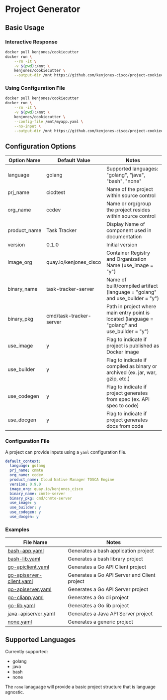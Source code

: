 # Project Generator

## Basic Usage

### Interactive Response

```bash
docker pull kenjones/cookiecutter
docker run \
    --rm -it \
    -v $(pwd):/mnt \
    kenjones/cookiecutter \
    --output-dir /mnt https://github.com/kenjones-cisco/project-cookiecutter.git
```

### Using Configuration File

```bash
docker pull kenjones/cookiecutter
docker run \
    --rm -it \
    -v $(pwd):/mnt \
    kenjones/cookiecutter \
    --config-file /mnt/myapp.yaml \
    --no-input \
    --output-dir /mnt https://github.com/kenjones-cisco/project-cookiecutter.git
```


## Configuration Options

| Option Name  | Default Value  | Notes |
| -----------  | -------------  | ----- |
| language     | golang         | Supported languages: "golang", "java", "bash", "none" |
| prj_name     | cicdtest       | Name of the project within source control |
| org_name     | ccdev          | Name or org/group the project resides within source control |
| product_name | Task Tracker   | Display Name of component used in documentation |
| version      | 0.1.0          | Initial version |
| image_org    | quay.io/kenjones_cisco | Container Registry and Organization Name (use_image = "y") |
| binary_name  | task-tracker-server | Name of built/compiled artifact (language = "golang" and use_builder = "y") |
| binary_pkg   | cmd/task-tracker-server | Path in project where main entry point is located (language = "golang" and use_builder = "y") |
| use_image    | y | Flag to indicate if project is published as Docker image |
| use_builder  | y | Flag to indicate if compiled as binary or archived (ex. jar, war, gzip, etc.) |
| use_codegen  | y | Flag to indicate if project generates from spec (ex. API spec to code) |
| use_docgen   | y | Flag to indicate if project generates docs from code |


### Configuration File

A project can provide inputs using a `yaml` configuration file.

```yaml
default_context:
  language: golang
  prj_name: cnmte
  org_name: ccdev
  product_name: Cloud Native Manager TOSCA Engine
  version: 0.9.0
  image_org: quay.io/kenjones_cisco
  binary_name: cnmte-server
  binary_pkg: cmd/cnmte-server
  use_image: y
  use_builder: y
  use_codegen: y
  use_docgen: y
```


### Examples

| File Name  | Notes  |
| ---------  | -----  |
| [bash-app.yaml](examples/bash-app.yaml) | Generates a bash application project |
| [bash-lib.yaml](examples/bash-lib.yaml) | Generates a bash library project |
| [go-apiclient.yaml](examples/go-apiclient.yaml) | Generates a Go API Client project |
| [go-apiserver-client.yaml](examples/go-apiserver-client.yaml) | Generates a Go API Server and Client project |
| [go-apiserver.yaml](examples/go-apiserver.yaml) | Generates a Go API Server project |
| [go-cliapp.yaml](examples/go-cliapp.yaml) | Generates a Go cli project |
| [go-lib.yaml](examples/go-lib.yaml) | Generates a Go lib project |
| [java-apiserver.yaml](examples/java-apiserver.yaml) | Generates a Java API Server project |
| [none.yaml](examples/none.yaml) | Generates a generic project |


## Supported Languages

Currently supported:

- golang
- java
- bash
- none

The `none` lanaguage will provide a basic project structure that is language agnostic.

